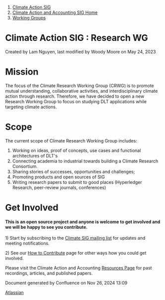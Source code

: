 1. [Climate Action SIG](index.html)
2. [Climate Action and Accounting SIG Home](Climate-Action-and-Accounting-SIG-Home_19005445.html)
3. [Working Groups](Working-Groups_19005701.html)

# Climate Action SIG : Research WG

Created by Lam Nguyen, last modified by Woody Moore on May 24, 2023

# **Mission**

The focus of the Climate Research Working Group (CRWG) is to promote mutual understanding, collaborative activities, and interdisciplinary climate action through research. Therefore, we have decided to open a new Research Working Group to focus on studying DLT applications while targeting climate actions.

# **Scope**

The current scope of Climate Research Working Group includes: 

1. Working on ideas, proof of concepts, use cases and functional architectures of DLT's
2. Connecting academia to industrial towards building a Climate Research Consortium.
3. Sharing stories of successes, opportunities and challenges;
4. Promoting products and open sources of SIG
5. Writing research papers to submit to good places (Hyperledger Research, peer-review journals, conferences)

# Get Involved

#### This is an open source project and anyone is welcome to get involved and we will be happy to see you contribute.

1\) Start by subscribing to the [Climate SIG mailing list](https://lists.hyperledger.org/g/climate-sig) for updates and meeting notifications.

2\) See our [How to Contribute](How-to-Contribute_19006806.html) page for other ways how you could get involved. 

>   
Please visit the Climate Action and Accounting [Resources Page](https://lf-hyperledger.atlassian.net/wiki/display/CASIG/Resources) for past recordings, articles, and published papers.

Document generated by Confluence on Nov 26, 2024 13:09

[Atlassian](http://www.atlassian.com/)

